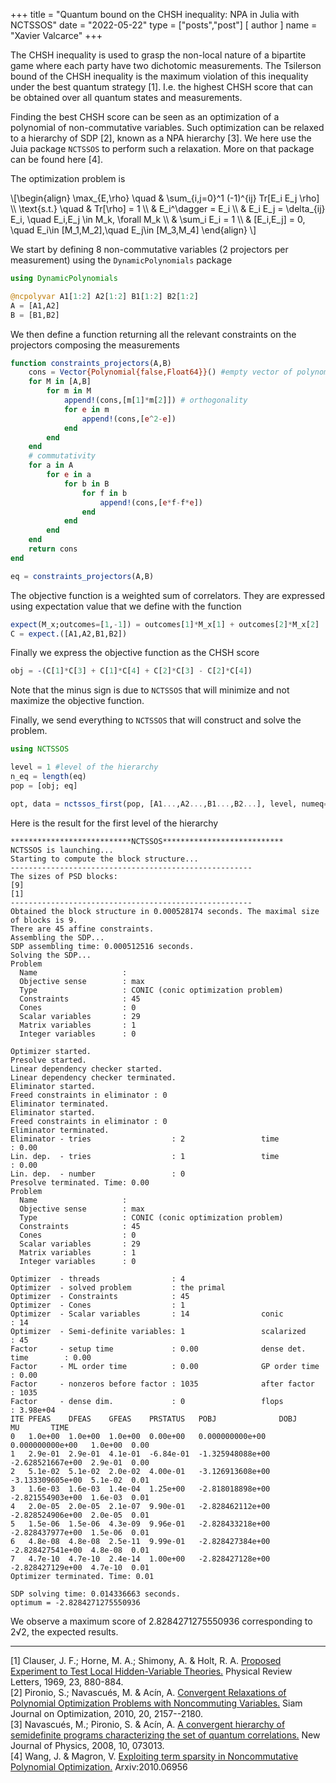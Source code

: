 +++
title = "Quantum bound on the CHSH inequality: NPA in Julia with NCTSSOS"
date = "2022-05-22"
type = ["posts","post"]
[ author ]
  name = "Xavier Valcarce"
+++

The CHSH inequality is used to grasp the non-local nature of a bipartite game where each party have two dichotomic measurements.
The Tsilerson bound of the CHSH inequality is the maximum violation of this inequality under the best quantum strategy [1].
I.e. the highest CHSH score that can be obtained over all quantum states and measurements.  

Finding the best CHSH score can be seen as an optimization of a polynomial of non-commutative variables. Such optimization can be relaxed to a hierarchy of SDP [2], known as a NPA hierarchy [3]. We here use the Juia package `NCTSSOS` to perform such a relaxation. More on that package can be found here [4].

The optimization problem is

\\[\\begin{align}
	\max_{E,\rho} \quad & \sum_{i,j=0}^1 (-1)^{ij} Tr[E_i E_j \rho] \\\\
	\text{s.t.} \quad & Tr[\rho] = 1 \\\\
	& E_i^\dagger = E_i \\\\
	& E_i E_j = \delta_{ij} E_i, \quad E_i,E_j \in M_k, \forall M_k \\\\
	& \sum_i E_i = 1 \\\\
	& [E_i,E_j] = 0, \quad E_i\in [M_1,M_2],\quad E_j\in [M_3,M_4]
	\\end{align}
\\]

We start by defining 8 non-commutative variables (2 projectors per measurement) using the `DynamicPolynomials` package

```julia
using DynamicPolynomials

@ncpolyvar A1[1:2] A2[1:2] B1[1:2] B2[1:2]
A = [A1,A2]
B = [B1,B2]
```

We then define a function returning all the relevant constraints on the projectors composing the measurements
```julia
function constraints_projectors(A,B)
	cons = Vector{Polynomial{false,Float64}}() #empty vector of polynomials
	for M in [A,B]
		for m in M
			append!(cons,[m[1]*m[2]]) # orthogonality
			for e in m
				append!(cons,[e^2-e])
			end
		end
	end
	# commutativity
	for a in A
		for e in a
			for b in B
				for f in b
					append!(cons,[e*f-f*e])
				end
			end
		end
	end
	return cons
end

eq = constraints_projectors(A,B)
```

The objective function is a weighted sum of correlators. They are expressed using expectation value that we define with the function
```julia
expect(M_x;outcomes=[1,-1]) = outcomes[1]*M_x[1] + outcomes[2]*M_x[2] 
C = expect.([A1,A2,B1,B2])
```

Finally we express the objective function as the CHSH score 

```julia
obj = -(C[1]*C[3] + C[1]*C[4] + C[2]*C[3] - C[2]*C[4])
```
Note that the minus sign is due to `NCTSSOS` that will minimize and not maximize the objective function.  

Finally, we send everything to `NCTSSOS` that will construct and solve the problem.

```julia
using NCTSSOS

level = 1 #level of the hierarchy
n_eq = length(eq)
pop = [obj; eq]

opt, data = nctssos_first(pop, [A1...,A2...,B1...,B2...], level, numeq=n_eq, TS="block");
```

Here is the result for the first level of the hierarchy
```
***************************NCTSSOS***************************
NCTSSOS is launching...
Starting to compute the block structure...
------------------------------------------------------
The sizes of PSD blocks:
[9]
[1]
------------------------------------------------------
Obtained the block structure in 0.000528174 seconds. The maximal size of blocks is 9.
There are 45 affine constraints.
Assembling the SDP...
SDP assembling time: 0.000512516 seconds.
Solving the SDP...
Problem
  Name                   :                 
  Objective sense        : max             
  Type                   : CONIC (conic optimization problem)
  Constraints            : 45              
  Cones                  : 0               
  Scalar variables       : 29              
  Matrix variables       : 1               
  Integer variables      : 0               

Optimizer started.
Presolve started.
Linear dependency checker started.
Linear dependency checker terminated.
Eliminator started.
Freed constraints in eliminator : 0
Eliminator terminated.
Eliminator started.
Freed constraints in eliminator : 0
Eliminator terminated.
Eliminator - tries                  : 2                 time                   : 0.00            
Lin. dep.  - tries                  : 1                 time                   : 0.00            
Lin. dep.  - number                 : 0               
Presolve terminated. Time: 0.00    
Problem
  Name                   :                 
  Objective sense        : max             
  Type                   : CONIC (conic optimization problem)
  Constraints            : 45              
  Cones                  : 0               
  Scalar variables       : 29              
  Matrix variables       : 1               
  Integer variables      : 0               

Optimizer  - threads                : 4               
Optimizer  - solved problem         : the primal      
Optimizer  - Constraints            : 45
Optimizer  - Cones                  : 1
Optimizer  - Scalar variables       : 14                conic                  : 14              
Optimizer  - Semi-definite variables: 1                 scalarized             : 45              
Factor     - setup time             : 0.00              dense det. time        : 0.00            
Factor     - ML order time          : 0.00              GP order time          : 0.00            
Factor     - nonzeros before factor : 1035              after factor           : 1035            
Factor     - dense dim.             : 0                 flops                  : 3.98e+04        
ITE PFEAS    DFEAS    GFEAS    PRSTATUS   POBJ              DOBJ              MU       TIME  
0   1.0e+00  1.0e+00  1.0e+00  0.00e+00   0.000000000e+00   0.000000000e+00   1.0e+00  0.00  
1   2.9e-01  2.9e-01  4.1e-01  -6.84e-01  -1.325948088e+00  -2.628521667e+00  2.9e-01  0.00  
2   5.1e-02  5.1e-02  2.0e-02  4.00e-01   -3.126913608e+00  -3.133309605e+00  5.1e-02  0.01  
3   1.6e-03  1.6e-03  1.4e-04  1.25e+00   -2.818018898e+00  -2.821554903e+00  1.6e-03  0.01  
4   2.0e-05  2.0e-05  2.1e-07  9.90e-01   -2.828462112e+00  -2.828524906e+00  2.0e-05  0.01  
5   1.5e-06  1.5e-06  4.3e-09  9.96e-01   -2.828433218e+00  -2.828437977e+00  1.5e-06  0.01  
6   4.8e-08  4.8e-08  2.5e-11  9.99e-01   -2.828427384e+00  -2.828427541e+00  4.8e-08  0.01  
7   4.7e-10  4.7e-10  2.4e-14  1.00e+00   -2.828427128e+00  -2.828427129e+00  4.7e-10  0.01  
Optimizer terminated. Time: 0.01    

SDP solving time: 0.014336663 seconds.
optimum = -2.8284271275550936
```
We observe a maximum score of 2.8284271275550936 corresponding to 2√2, the expected results.

-----

[1] Clauser, J. F.; Horne, M. A.; Shimony, A. & Holt, R. A. [Proposed Experiment to Test Local Hidden-Variable Theories.](https://journals.aps.org/prl/abstract/10.1103/PhysRevLett.23.880) Physical Review Letters, 1969, 23, 880-884.   
[2] Pironio, S.; Navascués, M. & Acín, A. [Convergent Relaxations of Polynomial Optimization Problems with Noncommuting Variables.](https://epubs.siam.org/doi/10.1137/090760155) Siam Journal on Optimization, 2010, 20, 2157--2180.  
[3] Navascués, M.; Pironio, S. & Acín, A. [A convergent hierarchy of semidefinite programs characterizing the set of quantum correlations.](https://iopscience.iop.org/article/10.1088/1367-2630/10/7/073013) New Journal of Physics, 2008, 10, 073013.  
[4] Wang, J. & Magron, V. [Exploiting term sparsity in Noncommutative Polynomial Optimization.](https://arxiv.org/abs/2010.06956) Arxiv:2010.06956

